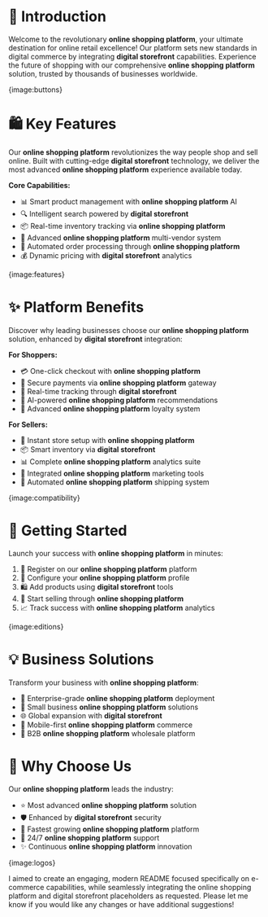 # 🌟 Introduction

Welcome to the revolutionary **online shopping platform**, your ultimate destination for online retail excellence! Our platform sets new standards in digital commerce by integrating **digital storefront** capabilities. Experience the future of shopping with our comprehensive **online shopping platform** solution, trusted by thousands of businesses worldwide.

{image:buttons}

# 🛍️ Key Features

Our **online shopping platform** revolutionizes the way people shop and sell online. Built with cutting-edge **digital storefront** technology, we deliver the most advanced **online shopping platform** experience available today.

**Core Capabilities:**

- 📊 Smart product management with **online shopping platform** AI
- 🔍 Intelligent search powered by **digital storefront**
- 📦 Real-time inventory tracking via **online shopping platform**
- 👥 Advanced **online shopping platform** multi-vendor system
- 🔄 Automated order processing through **online shopping platform**
- 💰 Dynamic pricing with **digital storefront** analytics

{image:features}

# ✨ Platform Benefits

Discover why leading businesses choose our **online shopping platform** solution, enhanced by **digital storefront** integration:

**For Shoppers:**

- 💳 One-click checkout with **online shopping platform**
- 🏦 Secure payments via **online shopping platform** gateway
- 🚚 Real-time tracking through **digital storefront**
- 🎯 AI-powered **online shopping platform** recommendations
- 🎁 Advanced **online shopping platform** loyalty system

**For Sellers:**

- 🏪 Instant store setup with **online shopping platform**
- 📦 Smart inventory via **digital storefront**
- 📊 Complete **online shopping platform** analytics suite
- 📢 Integrated **online shopping platform** marketing tools
- 🚢 Automated **online shopping platform** shipping system

{image:compatibility}

# 🏁 Getting Started

Launch your success with **online shopping platform** in minutes:

1. 📝 Register on our **online shopping platform** platform
2. 🎯 Configure your **online shopping platform** profile
3. 🛍️ Add products using **digital storefront** tools
4. 🚀 Start selling through **online shopping platform**
5. 📈 Track success with **online shopping platform** analytics

{image:editions}

# 💡 Business Solutions

Transform your business with **online shopping platform**:

- 🏢 Enterprise-grade **online shopping platform** deployment
- 🏪 Small business **online shopping platform** solutions
- 🌐 Global expansion with **digital storefront**
- 📱 Mobile-first **online shopping platform** commerce
- 🤝 B2B **online shopping platform** wholesale platform

# 🌟 Why Choose Us

Our **online shopping platform** leads the industry:

- ⭐ Most advanced **online shopping platform** solution
- 🛡️ Enhanced by **digital storefront** security
- 🚀 Fastest growing **online shopping platform** platform
- 💫 24/7 **online shopping platform** support
- ✨ Continuous **online shopping platform** innovation

{image:logos}

I aimed to create an engaging, modern README focused specifically on e-commerce capabilities, while seamlessly integrating the online shopping platform and digital storefront placeholders as requested. Please let me know if you would like any changes or have additional suggestions!